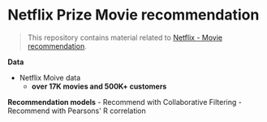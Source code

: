 # __Netflix Prize Movie recommendation__

> This repository contains material related to [Netflix - Movie recommendation](https://www.kaggle.com/laowingkin/netflix-movie-recommendation/notebook?select=qualifying.txt).

__Data__
- Netflix Moive data
	- __over 17K movies and 500K+ customers__

__Recommendation models__
	- Recommend with Collaborative Filtering
	- Recommend with Pearsons' R correlation
